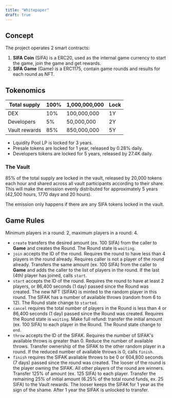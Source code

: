```yaml
---
title: "Whitepaper"
draft: true
---
```


## Concept

The project operates 2 smart contracts:
1. **SIFA Coin** (SIFA) is a ERC20, used as the internal game currency to start the game, join the game and get rewards.
2. **SIFA Game** (Game) is a ERC1175, contain game rounds and results for each round as NFT.

## Tokenomics

|Total supply|100%|1,000,000,000|Lock|
|-|-|-|-|
|DEX|10%|100,000,000|1Y|
|Developers|5%|50,000,000|2Y|
|Vault rewards|85%|850,000,000|5Y|

- Lquidity Pool LP is locked for 3 years.
- Presale tokens are locked for 1 year, released by 0.28% daily.
- Developers tokens are locked for 5 years, released by 27.4K daily.

### The Vault

85% of the total supply are locked in the vault, released by 20,000 tokens each hour and shared across all vault participants according to their share. This will make the emission evenly distributed for approximately 5 years (42,500 hours, 1770 days and 20 hours).

The emission only happens if there are any SIFA tokens locked in the vault.

## Game Rules

Minimum players in a round: 2, maximum players in a round: 4.

- `create` transfers the desired amount (ex. 100 SIFA) from the caller to **Game** and creates the Round. The Round state is `waiting`.
- `join` accepts the ID of the round. Requires the round to have less than 4 players in the round already. Requires caller is not a player of the round already. Transfers the same amount (ex. 100 SIFA) from the caller to **Game** and adds the caller to the list of players in the round. If the last (4th) player has joined, calls `start`.
- `start` accepts the ID of the round. Requires the round to have at least 2 players, or 86,400 seconds (1 day) passed since the Round was created. The new NFT (SIFAK) is minted to the random player in this round. The SIFAK has a number of available throws (random from 6 to 12). The Round state change to `started`.
- `cancel` requires the total number of players in the Round is less than 4 or 86,400 seconds (1 day) passed since the Round was created. Requires the Round state is `waiting`. Make full refund: transfer the initial amount (ex. 100 SIFA) to each player in the Round. The Round state change to `end`.
- `throw` accepts the ID of the SIFAK. Requires the number of SIFAK's available throws is greater than 0. Reduce the number of available throws. Transfer ownership of the SIFAK to the other random player in a round. If the reduced number of available throws is 0, calls `finish`.
- `finish` requires the SIFAK available throws to be 0 or 604,800 seconds (7 days) passed since the round was created. The looser of the round is the player owning the SIFAK. All other players of the round are winners. Transfer 125% of amount (ex. 125 SIFA) to each player. Transfer the remaining 25% of initial amount (6.25% of the total round funds, ex. 25 SIFA) to the Vault rewards. The looser keeps the SIFAK for 1 year as the sign of the shame. After 1 year the SIFAK is unlocked to transfer.
